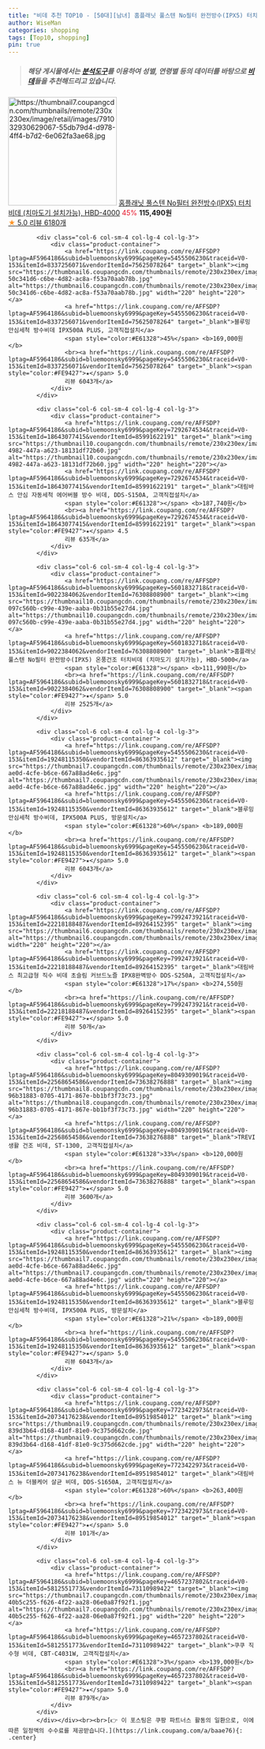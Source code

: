 ```yaml
---
title: "비데 추천 TOP10 - [50대][남녀] 홈플래닛 풀스텐 No필터 완전방수(IPX5) 터치비데 (치마도기 설치가능), HBD-4000"
author: WiseMan
categories: shopping
tags: [Top10, shopping]
pin: true
---
```


> ##### 해당 게시물에서는 [**분석도구**](https://itemscout.io/)를 이용하여 **성별**, **연령별** 등의 데이터를 바탕으로 [**비데**](https://link.coupang.com/a/baae76)들을 추천해드리고 있습니다.
<div class="container"><div class="row">
            <div class="col-6 col-sm-4 col-lg-4 col-lg-3">
                <div class="product-container">
                    <a href="https://link.coupang.com/re/AFFSDP?lptag=AF5964186&subid=bluemoonsky6999&pageKey=5601832871&traceid=V0-153&itemId=9022384753&vendorItemId=76308808758" target="_blank"><img src="https://thumbnail7.coupangcdn.com/thumbnails/remote/230x230ex/image/retail/images/791032930629067-55db79d4-d978-4ff4-b7d2-6e062fa3ae68.jpg" alt="https://thumbnail7.coupangcdn.com/thumbnails/remote/230x230ex/image/retail/images/791032930629067-55db79d4-d978-4ff4-b7d2-6e062fa3ae68.jpg" width="220" height="220"></a>
                    <a href="https://link.coupang.com/re/AFFSDP?lptag=AF5964186&subid=bluemoonsky6999&pageKey=5601832871&traceid=V0-153&itemId=9022384753&vendorItemId=76308808758" target="_blank">홈플래닛 풀스텐 No필터 완전방수(IPX5) 터치비데 (치마도기 설치가능), HBD-4000</a>
                    <span style="color:#E61328">45%</span> <b>115,490원</b>
                    <br><a href="https://link.coupang.com/re/AFFSDP?lptag=AF5964186&subid=bluemoonsky6999&pageKey=5601832871&traceid=V0-153&itemId=9022384753&vendorItemId=76308808758" target="_blank"><span style="color:#FE9427">★</span> 5.0
                    리뷰 6180개</a>
                </div>
            </div>
            
            <div class="col-6 col-sm-4 col-lg-4 col-lg-3">
                <div class="product-container">
                    <a href="https://link.coupang.com/re/AFFSDP?lptag=AF5964186&subid=bluemoonsky6999&pageKey=5455506230&traceid=V0-153&itemId=8337256071&vendorItemId=75625078264" target="_blank"><img src="https://thumbnail6.coupangcdn.com/thumbnails/remote/230x230ex/image/retail/images/2434988293632069-50c341d6-c6be-4d82-ac8a-f53a70aab78b.jpg" alt="https://thumbnail6.coupangcdn.com/thumbnails/remote/230x230ex/image/retail/images/2434988293632069-50c341d6-c6be-4d82-ac8a-f53a70aab78b.jpg" width="220" height="220"></a>
                    <a href="https://link.coupang.com/re/AFFSDP?lptag=AF5964186&subid=bluemoonsky6999&pageKey=5455506230&traceid=V0-153&itemId=8337256071&vendorItemId=75625078264" target="_blank">블루밍 안심세척 방수비데 IPX500A PLUS, 고객직접설치</a>
                    <span style="color:#E61328">45%</span> <b>169,000원</b>
                    <br><a href="https://link.coupang.com/re/AFFSDP?lptag=AF5964186&subid=bluemoonsky6999&pageKey=5455506230&traceid=V0-153&itemId=8337256071&vendorItemId=75625078264" target="_blank"><span style="color:#FE9427">★</span> 5.0
                    리뷰 6043개</a>
                </div>
            </div>
            
            <div class="col-6 col-sm-4 col-lg-4 col-lg-3">
                <div class="product-container">
                    <a href="https://link.coupang.com/re/AFFSDP?lptag=AF5964186&subid=bluemoonsky6999&pageKey=7292674534&traceid=V0-153&itemId=18643077415&vendorItemId=85991622191" target="_blank"><img src="https://thumbnail10.coupangcdn.com/thumbnails/remote/230x230ex/image/retail/images/2023/05/17/12/7/b010809a-4982-447a-a623-18131df72b60.jpg" alt="https://thumbnail10.coupangcdn.com/thumbnails/remote/230x230ex/image/retail/images/2023/05/17/12/7/b010809a-4982-447a-a623-18131df72b60.jpg" width="220" height="220"></a>
                    <a href="https://link.coupang.com/re/AFFSDP?lptag=AF5964186&subid=bluemoonsky6999&pageKey=7292674534&traceid=V0-153&itemId=18643077415&vendorItemId=85991622191" target="_blank">대림바스 안심 자동세척 에어버블 방수 비데, DDS-S150A, 고객직접설치</a>
                    <span style="color:#E61328"></span> <b>187,740원</b>
                    <br><a href="https://link.coupang.com/re/AFFSDP?lptag=AF5964186&subid=bluemoonsky6999&pageKey=7292674534&traceid=V0-153&itemId=18643077415&vendorItemId=85991622191" target="_blank"><span style="color:#FE9427">★</span> 4.5
                    리뷰 635개</a>
                </div>
            </div>
            
            <div class="col-6 col-sm-4 col-lg-4 col-lg-3">
                <div class="product-container">
                    <a href="https://link.coupang.com/re/AFFSDP?lptag=AF5964186&subid=bluemoonsky6999&pageKey=5601832718&traceid=V0-153&itemId=9022384062&vendorItemId=76308808900" target="_blank"><img src="https://thumbnail10.coupangcdn.com/thumbnails/remote/230x230ex/image/retail/images/789482530985146-097c560b-c99e-439e-aaba-0b31b55e27d4.jpg" alt="https://thumbnail10.coupangcdn.com/thumbnails/remote/230x230ex/image/retail/images/789482530985146-097c560b-c99e-439e-aaba-0b31b55e27d4.jpg" width="220" height="220"></a>
                    <a href="https://link.coupang.com/re/AFFSDP?lptag=AF5964186&subid=bluemoonsky6999&pageKey=5601832718&traceid=V0-153&itemId=9022384062&vendorItemId=76308808900" target="_blank">홈플래닛 풀스텐 No필터 완전방수(IPX5) 온풍건조 터치비데 (치마도기 설치가능), HBD-5000</a>
                    <span style="color:#E61328"></span> <b>111,990원</b>
                    <br><a href="https://link.coupang.com/re/AFFSDP?lptag=AF5964186&subid=bluemoonsky6999&pageKey=5601832718&traceid=V0-153&itemId=9022384062&vendorItemId=76308808900" target="_blank"><span style="color:#FE9427">★</span> 5.0
                    리뷰 2525개</a>
                </div>
            </div>
            
            <div class="col-6 col-sm-4 col-lg-4 col-lg-3">
                <div class="product-container">
                    <a href="https://link.coupang.com/re/AFFSDP?lptag=AF5964186&subid=bluemoonsky6999&pageKey=5455506230&traceid=V0-153&itemId=19248115350&vendorItemId=86363935612" target="_blank"><img src="https://thumbnail7.coupangcdn.com/thumbnails/remote/230x230ex/image/retail/images/2023/06/23/16/7/2c7cb81f-ae0d-4cfe-b6ce-667a88ad4e6c.jpg" alt="https://thumbnail7.coupangcdn.com/thumbnails/remote/230x230ex/image/retail/images/2023/06/23/16/7/2c7cb81f-ae0d-4cfe-b6ce-667a88ad4e6c.jpg" width="220" height="220"></a>
                    <a href="https://link.coupang.com/re/AFFSDP?lptag=AF5964186&subid=bluemoonsky6999&pageKey=5455506230&traceid=V0-153&itemId=19248115350&vendorItemId=86363935612" target="_blank">블루밍 안심세척 방수비데, IPX500A PLUS, 방문설치</a>
                    <span style="color:#E61328">60%</span> <b>189,000원</b>
                    <br><a href="https://link.coupang.com/re/AFFSDP?lptag=AF5964186&subid=bluemoonsky6999&pageKey=5455506230&traceid=V0-153&itemId=19248115350&vendorItemId=86363935612" target="_blank"><span style="color:#FE9427">★</span> 5.0
                    리뷰 6043개</a>
                </div>
            </div>
            
            <div class="col-6 col-sm-4 col-lg-4 col-lg-3">
                <div class="product-container">
                    <a href="https://link.coupang.com/re/AFFSDP?lptag=AF5964186&subid=bluemoonsky6999&pageKey=7992473921&traceid=V0-153&itemId=22218188487&vendorItemId=89264152395" target="_blank"><img src="https://thumbnail6.coupangcdn.com/thumbnails/remote/230x230ex/image/vendor_inventory/7eca/4d63fb7b5ab39124d729c2f36b4b732bc86d20ca801f65b7cb71b3d37fe7.jpg" alt="https://thumbnail6.coupangcdn.com/thumbnails/remote/230x230ex/image/vendor_inventory/7eca/4d63fb7b5ab39124d729c2f36b4b732bc86d20ca801f65b7cb71b3d37fe7.jpg" width="220" height="220"></a>
                    <a href="https://link.coupang.com/re/AFFSDP?lptag=AF5964186&subid=bluemoonsky6999&pageKey=7992473921&traceid=V0-153&itemId=22218188487&vendorItemId=89264152395" target="_blank">대림바스 최고급형 직수 비데 초슬림 커브드노즐 IPX8완벽방수 DDS-S250A, 고객직접설치</a>
                    <span style="color:#E61328">17%</span> <b>274,550원</b>
                    <br><a href="https://link.coupang.com/re/AFFSDP?lptag=AF5964186&subid=bluemoonsky6999&pageKey=7992473921&traceid=V0-153&itemId=22218188487&vendorItemId=89264152395" target="_blank"><span style="color:#FE9427">★</span> 5.0
                    리뷰 50개</a>
                </div>
            </div>
            
            <div class="col-6 col-sm-4 col-lg-4 col-lg-3">
                <div class="product-container">
                    <a href="https://link.coupang.com/re/AFFSDP?lptag=AF5964186&subid=bluemoonsky6999&pageKey=8049309019&traceid=V0-153&itemId=22568654586&vendorItemId=73638276888" target="_blank"><img src="https://thumbnail8.coupangcdn.com/thumbnails/remote/230x230ex/image/retail/images/23069507334572-96b31883-0705-4171-867e-bb1bf3f73c73.jpg" alt="https://thumbnail8.coupangcdn.com/thumbnails/remote/230x230ex/image/retail/images/23069507334572-96b31883-0705-4171-867e-bb1bf3f73c73.jpg" width="220" height="220"></a>
                    <a href="https://link.coupang.com/re/AFFSDP?lptag=AF5964186&subid=bluemoonsky6999&pageKey=8049309019&traceid=V0-153&itemId=22568654586&vendorItemId=73638276888" target="_blank">TREVI 생활 건조 비데, ST-1300, 고객직접설치</a>
                    <span style="color:#E61328">33%</span> <b>120,000원</b>
                    <br><a href="https://link.coupang.com/re/AFFSDP?lptag=AF5964186&subid=bluemoonsky6999&pageKey=8049309019&traceid=V0-153&itemId=22568654586&vendorItemId=73638276888" target="_blank"><span style="color:#FE9427">★</span> 5.0
                    리뷰 3600개</a>
                </div>
            </div>
            
            <div class="col-6 col-sm-4 col-lg-4 col-lg-3">
                <div class="product-container">
                    <a href="https://link.coupang.com/re/AFFSDP?lptag=AF5964186&subid=bluemoonsky6999&pageKey=5455506230&traceid=V0-153&itemId=19248115350&vendorItemId=86363935612" target="_blank"><img src="https://thumbnail7.coupangcdn.com/thumbnails/remote/230x230ex/image/retail/images/2023/06/23/16/7/2c7cb81f-ae0d-4cfe-b6ce-667a88ad4e6c.jpg" alt="https://thumbnail7.coupangcdn.com/thumbnails/remote/230x230ex/image/retail/images/2023/06/23/16/7/2c7cb81f-ae0d-4cfe-b6ce-667a88ad4e6c.jpg" width="220" height="220"></a>
                    <a href="https://link.coupang.com/re/AFFSDP?lptag=AF5964186&subid=bluemoonsky6999&pageKey=5455506230&traceid=V0-153&itemId=19248115350&vendorItemId=86363935612" target="_blank">블루밍 안심세척 방수비데, IPX500A PLUS, 방문설치</a>
                    <span style="color:#E61328">21%</span> <b>189,000원</b>
                    <br><a href="https://link.coupang.com/re/AFFSDP?lptag=AF5964186&subid=bluemoonsky6999&pageKey=5455506230&traceid=V0-153&itemId=19248115350&vendorItemId=86363935612" target="_blank"><span style="color:#FE9427">★</span> 5.0
                    리뷰 6043개</a>
                </div>
            </div>
            
            <div class="col-6 col-sm-4 col-lg-4 col-lg-3">
                <div class="product-container">
                    <a href="https://link.coupang.com/re/AFFSDP?lptag=AF5964186&subid=bluemoonsky6999&pageKey=7723422973&traceid=V0-153&itemId=20734176238&vendorItemId=89519854012" target="_blank"><img src="https://thumbnail9.coupangcdn.com/thumbnails/remote/230x230ex/image/retail/images/684120756459304-839d3b64-d168-41df-81e0-9c375d662cde.jpg" alt="https://thumbnail9.coupangcdn.com/thumbnails/remote/230x230ex/image/retail/images/684120756459304-839d3b64-d168-41df-81e0-9c375d662cde.jpg" width="220" height="220"></a>
                    <a href="https://link.coupang.com/re/AFFSDP?lptag=AF5964186&subid=bluemoonsky6999&pageKey=7723422973&traceid=V0-153&itemId=20734176238&vendorItemId=89519854012" target="_blank">대림바스 뉴 더블케어 살균 비데, DDS-S1650A, 고객직접설치</a>
                    <span style="color:#E61328">60%</span> <b>263,400원</b>
                    <br><a href="https://link.coupang.com/re/AFFSDP?lptag=AF5964186&subid=bluemoonsky6999&pageKey=7723422973&traceid=V0-153&itemId=20734176238&vendorItemId=89519854012" target="_blank"><span style="color:#FE9427">★</span> 5.0
                    리뷰 101개</a>
                </div>
            </div>
            
            <div class="col-6 col-sm-4 col-lg-4 col-lg-3">
                <div class="product-container">
                    <a href="https://link.coupang.com/re/AFFSDP?lptag=AF5964186&subid=bluemoonsky6999&pageKey=4657237802&traceid=V0-153&itemId=5812551773&vendorItemId=73110989422" target="_blank"><img src="https://thumbnail7.coupangcdn.com/thumbnails/remote/230x230ex/image/retail/images/2957632502917480-40b5c255-f626-4f22-aa28-06e0a87f92f1.jpg" alt="https://thumbnail7.coupangcdn.com/thumbnails/remote/230x230ex/image/retail/images/2957632502917480-40b5c255-f626-4f22-aa28-06e0a87f92f1.jpg" width="220" height="220"></a>
                    <a href="https://link.coupang.com/re/AFFSDP?lptag=AF5964186&subid=bluemoonsky6999&pageKey=4657237802&traceid=V0-153&itemId=5812551773&vendorItemId=73110989422" target="_blank">쿠쿠 직수형 비데, CBT-C4031W, 고객직접설치</a>
                    <span style="color:#E61328">3%</span> <b>139,000원</b>
                    <br><a href="https://link.coupang.com/re/AFFSDP?lptag=AF5964186&subid=bluemoonsky6999&pageKey=4657237802&traceid=V0-153&itemId=5812551773&vendorItemId=73110989422" target="_blank"><span style="color:#FE9427">★</span> 5.0
                    리뷰 879개</a>
                </div>
            </div>
            </div></div><br><br>[👉 이 포스팅은 쿠팡 파트너스 활동의 일환으로, 이에 따른 일정액의 수수료를 제공받습니다.](https://link.coupang.com/a/baae76){: .center}